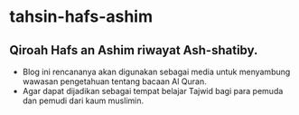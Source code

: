 # tahsin-hafs-ashim
## Qiroah Hafs an Ashim riwayat Ash-shatiby.

- Blog ini rencananya akan digunakan sebagai media untuk menyambung wawasan pengetahuan tentang bacaan Al Quran.
- Agar dapat dijadikan sebagai tempat belajar Tajwid bagi para pemuda dan pemudi dari kaum muslimin.
